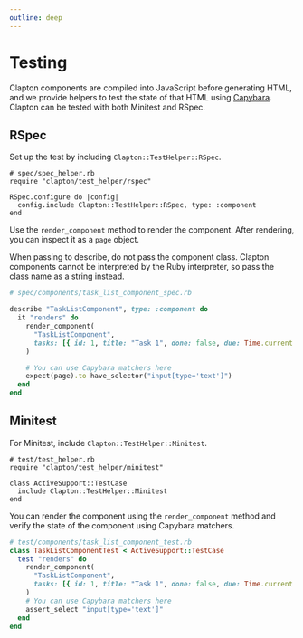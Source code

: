 ```yaml
---
outline: deep
---
```


# Testing

Clapton components are compiled into JavaScript before generating HTML, and we provide helpers to test the state of that HTML using [Capybara](https://teamcapybara.github.io/capybara/).
Clapton can be tested with both Minitest and RSpec.

## RSpec

Set up the test by including `Clapton::TestHelper::RSpec`.

```ruby{2,5}
# spec/spec_helper.rb
require "clapton/test_helper/rspec"

RSpec.configure do |config|
  config.include Clapton::TestHelper::RSpec, type: :component
end
```
Use the `render_component` method to render the component.
After rendering, you can inspect it as a `page` object.

When passing to describe, do not pass the component class.
Clapton components cannot be interpreted by the Ruby interpreter, so pass the class name as a string instead.

```ruby
# spec/components/task_list_component_spec.rb

describe "TaskListComponent", type: :component do
  it "renders" do
    render_component(
      "TaskListComponent",
      tasks: [{ id: 1, title: "Task 1", done: false, due: Time.current }]
    )

    # You can use Capybara matchers here
    expect(page).to have_selector("input[type='text']")
  end
end
```

## Minitest

For Minitest, include `Clapton::TestHelper::Minitest`.

```ruby{2,5}
# test/test_helper.rb
require "clapton/test_helper/minitest"

class ActiveSupport::TestCase
  include Clapton::TestHelper::Minitest
end
```

You can render the component using the `render_component` method and verify the state of the component using Capybara matchers.

```ruby
# test/components/task_list_component_test.rb
class TaskListComponentTest < ActiveSupport::TestCase
  test "renders" do
    render_component(
      "TaskListComponent",
      tasks: [{ id: 1, title: "Task 1", done: false, due: Time.current }]
    )
    # You can use Capybara matchers here
    assert_select "input[type='text']"
  end
end
```
